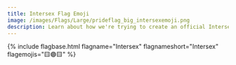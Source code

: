 ```yaml
---
title: Intersex Flag Emoji
image: /images/Flags/Large/prideflag_big_intersexemoji.png
description: Learn about how we're trying to create an official Intersex Flag Emoji!
---
```


{% include flagbase.html flagname="Intersex" flagnameshort="Intersex" flagemojis="🟨🟣🟨" %}